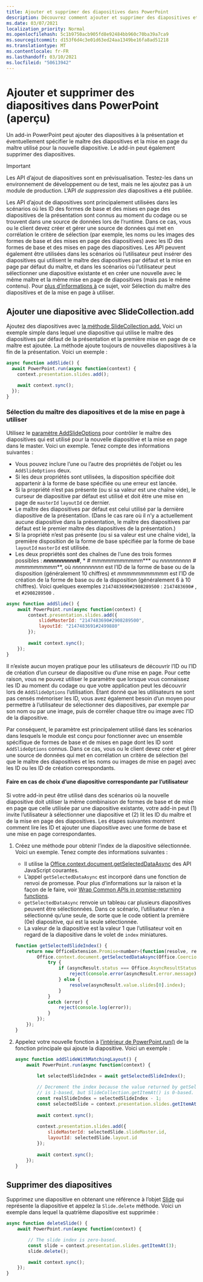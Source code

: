 ```yaml
---
title: Ajouter et supprimer des diapositives dans PowerPoint
description: Découvrez comment ajouter et supprimer des diapositives et spécifier le maître et la mise en page des nouvelles diapositives.
ms.date: 03/07/2021
localization_priority: Normal
ms.openlocfilehash: 5c1b9750acb905fd8e92484bb960c70ba39a7ca9
ms.sourcegitcommit: d153f6d4c3e01d63ed24aa1349be16fa8ad51218
ms.translationtype: MT
ms.contentlocale: fr-FR
ms.lasthandoff: 03/10/2021
ms.locfileid: "50613942"
---
```

# <a name="add-and-delete-slides-in-powerpoint-preview"></a>Ajouter et supprimer des diapositives dans PowerPoint (aperçu)

Un add-in PowerPoint peut ajouter des diapositives à la présentation et éventuellement spécifier le maître des diapositives et la mise en page du maître utilisé pour la nouvelle diapositive. Le add-in peut également supprimer des diapositives.

> [!IMPORTANT]
> Les API d’ajout de diapositives sont en prévisualisation. Testez-les dans un environnement de développement ou de test, mais ne les ajoutez pas à un module de production. L’API *de suppression des* diapositives a été publiée.

Les API d’ajout de diapositives sont principalement utilisées dans les scénarios où les ID des formes de base et des mises en page des diapositives de la présentation sont connus au moment du codage ou se trouvent dans une source de données lors de l’runtime. Dans ce cas, vous ou le client devez créer et gérer une source de données qui met en corrélation le critère de sélection (par exemple, les noms ou les images des formes de base et des mises en page des diapositives) avec les ID des formes de base et des mises en page des diapositives. Les API peuvent également être utilisées dans les scénarios où l’utilisateur peut insérer des diapositives qui utilisent le maître des diapositives par défaut et la mise en page par défaut du maître, et dans les scénarios où l’utilisateur peut sélectionner une diapositive existante et en créer une nouvelle avec le même maître et la même mise en page de diapositives (mais pas le même contenu). Pour [plus d’informations à](#selecting-which-slide-master-and-layout-to-use) ce sujet, voir Sélection du maître des diapositives et de la mise en page à utiliser.

## <a name="add-a-slide-with-slidecollectionadd"></a>Ajouter une diapositive avec SlideCollection.add

Ajoutez des diapositives avec [la méthode SlideCollection.add.](/javascript/api/powerpoint/powerpoint.slidecollection#add_options_) Voici un exemple simple dans lequel une diapositive qui utilise le maître des diapositives par défaut de la présentation et la première mise en page de ce maître est ajoutée. La méthode ajoute toujours de nouvelles diapositives à la fin de la présentation. Voici un exemple :

```javascript
async function addSlide() {
  await PowerPoint.run(async function(context) {
    context.presentation.slides.add();

    await context.sync();
  });
}
```

### <a name="selecting-which-slide-master-and-layout-to-use"></a>Sélection du maître des diapositives et de la mise en page à utiliser

Utilisez le [paramètre AddSlideOptions](/javascript/api/powerpoint/powerpoint.addslideoptions) pour contrôler le maître des diapositives qui est utilisé pour la nouvelle diapositive et la mise en page dans le master. Voici un exemple. Tenez compte des informations suivantes :

- Vous pouvez inclure l’une ou l’autre des propriétés de l’objet ou les `AddSlideOptions` deux.
- Si les deux propriétés sont utilisées, la disposition spécifiée doit appartenir à la forme de base spécifiée ou une erreur est lancée.
- Si la propriété n’est pas présente (ou si sa valeur est une chaîne vide), le curseur de diapositive par défaut est utilisé et doit être une mise en page de `masterId` `layoutId` ce dernier.
- Le maître des diapositives par défaut est celui utilisé par la dernière diapositive de la présentation. (Dans le cas rare où il n’y a actuellement aucune diapositive dans la présentation, le maître des diapositives par défaut est le premier maître des diapositives de la présentation.)
- Si la propriété n’est pas présente (ou si sa valeur est une chaîne vide), la première disposition de la forme de base spécifiée par la forme de base `layoutId` `masterId` est utilisée.
- Les deux propriétés sont des chaînes de l’une des trois formes possibles : ***nnnnnnnnnn*#**, * *#* mmmmmmmmmmm*** ou **_nnnnnnnnnn_ #* mmmmmmmmm***, où *nnnnnnnnnn* est l’ID de la forme de base ou de la disposition (généralement 10 chiffres) et *mmmmmmmmmmm* est l’ID de création de la forme de base ou de la disposition (généralement 6 à 10 chiffres). Voici quelques exemples `2147483690#2908289500` : `2147483690#` , et `#2908289500` .

```javascript
async function addSlide() {
    await PowerPoint.run(async function(context) {
        context.presentation.slides.add({
            slideMasterId: "2147483690#2908289500",
            layoutId: "2147483691#2499880"
        });
    
        await context.sync();
    });
}
```

Il n’existe aucun moyen pratique pour les utilisateurs de découvrir l’ID ou l’ID de création d’un curseur de diapositive ou d’une mise en page. Pour cette raison, vous ne pouvez utiliser le paramètre que lorsque vous connaissez les ID au moment du codage ou que votre application peut les découvrir lors de `AddSlideOptions` l’utilisation. Étant donné que les utilisateurs ne sont pas censés mémoriser les ID, vous avez également besoin d’un moyen pour permettre à l’utilisateur de sélectionner des diapositives, par exemple par son nom ou par une image, puis de corréler chaque titre ou image avec l’ID de la diapositive.

Par conséquent, le paramètre est principalement utilisé dans les scénarios dans lesquels le module est conçu pour fonctionner avec un ensemble spécifique de formes de base et de mises en page dont les ID sont `AddSlideOptions` connus. Dans ce cas, vous ou le client devez créer et gérer une source de données qui met en corrélation un critère de sélection (tel que le maître des diapositives et les noms ou images de mise en page) avec les ID ou les ID de création correspondants.

#### <a name="have-the-user-choose-a-matching-slide"></a>Faire en cas de choix d’une diapositive correspondante par l’utilisateur

Si votre add-in peut être utilisé dans des scénarios où la nouvelle diapositive doit  utiliser la même combinaison de formes de base et de mise en page que celle utilisée par une diapositive existante, votre add-in peut (1) invite l’utilisateur à sélectionner une diapositive et (2) lit les ID du maître et de la mise en page des diapositives. Les étapes suivantes montrent comment lire les ID et ajouter une diapositive avec une forme de base et une mise en page correspondantes.

1. Créez une méthode pour obtenir l’index de la diapositive sélectionnée. Voici un exemple. Tenez compte des informations suivantes :

    - Il utilise la [Office.context.document.getSelectedDataAsync](/javascript/api/office/office.document#getSelectedDataAsync_coercionType__callback_) des API JavaScript courantes.
    - L’appel `getSelectedDataAsync` est incorporé dans une fonction de renvoi de promesse. Pour plus d’informations sur la raison et la façon de le faire, voir [Wrap Common APIs in promise-returning functions](../develop/asynchronous-programming-in-office-add-ins.md#wrap-common-apis-in-promise-returning-functions).
    - `getSelectedDataAsync` renvoie un tableau car plusieurs diapositives peuvent être sélectionnées. Dans ce scénario, l’utilisateur n’en a sélectionné qu’une seule, de sorte que le code obtient la première (0e) diapositive, qui est la seule sélectionnée.
    - La valeur de la diapositive est la valeur 1 que l’utilisateur voit en regard de la diapositive dans le volet de `index` miniatures.

    ```javascript
    function getSelectedSlideIndex() {
        return new OfficeExtension.Promise<number>(function(resolve, reject) {
            Office.context.document.getSelectedDataAsync(Office.CoercionType.SlideRange, function(asyncResult) {
                try {
                    if (asyncResult.status === Office.AsyncResultStatus.Failed) {
                        reject(console.error(asyncResult.error.message));
                    } else {
                        resolve(asyncResult.value.slides[0].index);
                    }
                } 
                catch (error) {
                    reject(console.log(error));
                }
            });
        });
    }
    ```

2. Appelez votre nouvelle fonction à [l’intérieur de PowerPoint.run()](/javascript/api/powerpoint#PowerPoint_run_batch_) de la fonction principale qui ajoute la diapositive. Voici un exemple :

    ```javascript
    async function addSlideWithMatchingLayout() {
        await PowerPoint.run(async function(context) {
    
            let selectedSlideIndex = await getSelectedSlideIndex();
        
            // Decrement the index because the value returned by getSelectedSlideIndex()
            // is 1-based, but SlideCollection.getItemAt() is 0-based.
            const realSlideIndex = selectedSlideIndex - 1;
            const selectedSlide = context.presentation.slides.getItemAt(realSlideIndex).load("slideMaster/id, layout/id");
        
            await context.sync();
        
            context.presentation.slides.add({
                slideMasterId: selectedSlide.slideMaster.id,
                layoutId: selectedSlide.layout.id
            });
        
            await context.sync();
        });
    }
    ```

## <a name="delete-slides"></a>Supprimer des diapositives

Supprimez une diapositive en obtenant une référence à l’objet [Slide](/javascript/api/powerpoint/powerpoint.slide) qui représente la diapositive et appelez la `Slide.delete` méthode. Voici un exemple dans lequel la quatrième diapositive est supprimée :

```javascript
async function deleteSlide() {
    await PowerPoint.run(async function(context) {

        // The slide index is zero-based. 
        const slide = context.presentation.slides.getItemAt(3);
        slide.delete();

        await context.sync();
    });
}
```
